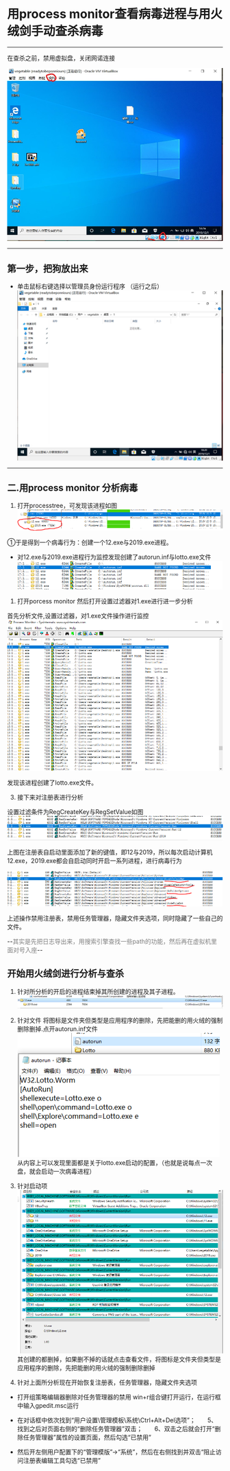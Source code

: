# 用process monitor查看病毒进程与用火绒剑手动查杀病毒
---

 在查杀之前，禁用虚拟盘，关闭网诺连接

![禁用](/img/1.jpg)

---

## 第一步，把狗放出来

 * 单击鼠标右键选择以管理员身份运行程序
  （运行之后）
  ![dog](/img/2.PNG)

---
  ## 二.用process monitor 分析病毒
 1. 打开processtree，可发现该进程如图
  ![pro](/img/cprocess.PNG)
 
  ①于是得到一个病毒行为：创建一个12.exe与2019.exe进程。
   * 对12.exe与2019.exe进程行为监控发现创建了autorun.inf与lotto.exe文件
  ![pro](/img/cautorun.PNG)
  
 
  1. 打开porcess monitor 然后打开设置过滤器对1.exe进行进一步分析
  
  首先分析文件,设置过滤器，对1.exe文件操作进行监控
  ![doc](/img/docmuexe2.PNG)
  
  发现该进程创建了lotto.exe文件。

 3. 接下来对注册表进行分析
 
 设置过滤条件为RegCreateKey与RegSetValue如图
 ![r](/img/run.PNG)
  
   上图在注册表自启动里面添加了新的键值，即12与2019，所以每次启动计算机12.exe，2019.exe都会自启动同时开启一系列进程，进行病毒行为
 
 ![r](/img/someoprea.PNG)

 上述操作禁用注册表，禁用任务管理器，隐藏文件夹选项，同时隐藏了一些自己的文件。
 
--<font color=gray>其实是先把日志导出来，用搜索引擎查找一些path的功能，然后再在虚拟机里面对号入座</font>--

  ## 开始用火绒剑进行分析与查杀
   1. 针对所分析的开启的进程结束掉其所创建的进程及其子进程。
   ![ru](/img/k12.PNG)
   
   1. 针对文件
     将图标是文件夹但类型是应用程序的删除，先把能删的用火绒的强制删除删掉.点开autorun.inf文件
     ![auto](/img/autorun.PNG)
     从内容上可以发现里面都是关于lotto.exe启动的配置，（也就是说每点一次盘，就会启动一次病毒进程）
   2. 针对启动项
   ![pop](/img/run12.PNG)
   其创建的都删掉，如果删不掉的话就点击查看文件，将图标是文件夹但类型是应用程序的删除，先把能删的用火绒的强制删除删掉


   1. 针对上面所分析现在开始恢复注册表，任务管理器，隐藏文件夹选项
   
   *  打开组策略编辑器删除对任务管理器的禁用
  win+r组合键打开运行，在运行框中输入gpedit.msc运行
  
  * 在对话框中依次找到“用户设置\管理模板\系统\Ctrl+Alt+Del选项”；　　5、找到之后对页面右侧的“删除任务管理器”双击；　　6、双击之后就会打开“删除任务管理器”属性的设置页面，然后勾选“已禁用”
  * 然后开左侧用户配置下的“管理模版”→“系统”，然后在右侧找到并双击“阻止访问注册表编辑工具勾选“已禁用”
   

  


  


 
  
